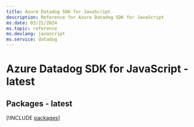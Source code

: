 ```yaml
---
title: Azure Datadog SDK for JavaScript
description: Reference for Azure Datadog SDK for JavaScript
ms.date: 03/21/2024
ms.topic: reference
ms.devlang: javascript
ms.service: datadog
---
```

# Azure Datadog SDK for JavaScript - latest
## Packages - latest
[!INCLUDE [packages](datadog-index.md)]